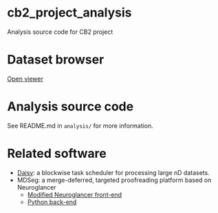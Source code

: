 # cb2_project_analysis
Analysis source code for CB2 project

# Dataset browser
[Open viewer](http://catmaid2.hms.harvard.edu:33400/v/e8be44a62ac7a87889cd5d8d56c80248c0a8c63f/#!%7B%22dimensions%22:%7B%22x%22:%5B4e-09,%22m%22%5D,%22y%22:%5B4e-09,%22m%22%5D,%22z%22:%5B4e-08,%22m%22%5D%7D,%22layers%22:%5B%7B%22type%22:%22image%22,%22source%22:%22python://volume/e8be44a62ac7a87889cd5d8d56c80248c0a8c63f.ee3800de2c117f2ae81586cc20ccc78f30eda941%22,%22name%22:%22raw%22%7D%5D,%22position%22:%5B135280.0,102120.0,312.0%5D,%22crossSectionScale%22:18.0,%22layout%22:%22xy%22%7D)

# Analysis source code
See README.md in `analysis/` for more information.

# Related software
* [Daisy](https://github.com/funkelab/daisy/): a blockwise task scheduler for processing large nD datasets.
* MDSeg: a merge-deferred, targeted proofreading platform based on Neuroglancer
  * [Modified Neuroglancer front-end](https://github.com/htem/neuroglancer_pr/tree/segway_pr_v2)
  * [Python back-end](https://github.com/htem/segway.mdseg)

